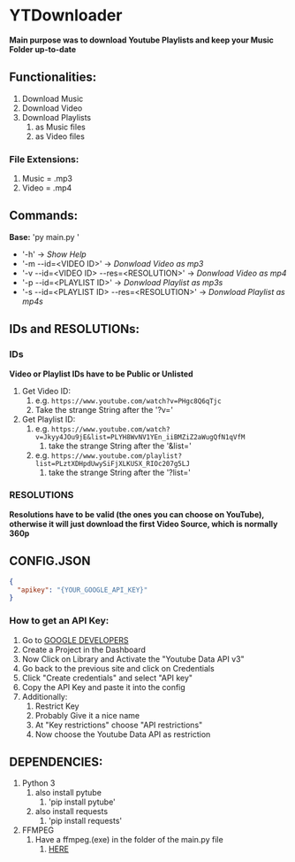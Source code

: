 # YTDownloader
__Main purpose was to download Youtube Playlists and keep your Music Folder up-to-date__

## Functionalities:
  1. Download Music
  2. Download Video
  3. Download Playlists
     1. as Music files
     2. as Video files
### File Extensions:
  1. Music = .mp3
  2. Video = .mp4

## Commands:
  __Base:__ 'py main.py '
  * '-h' -\> _Show Help_
  * '-m --id=\<VIDEO ID\>' -\> _Donwload Video as mp3_
  * '-v --id=\<VIDEO ID\> --res=\<RESOLUTION\>' -\> _Donwload Video as mp4_
  * '-p --id=\<PLAYLIST ID\>' -\> _Donwload Playlist as mp3s_
  * '-s --id=\<PLAYLIST ID\> --res=\<RESOLUTION\>' -\> _Donwload Playlist as mp4s_
  
## IDs and RESOLUTIONs:
### IDs
  __Video or Playlist IDs have to be Public or Unlisted__
  1. Get Video ID:
     1. e.g. `https://www.youtube.com/watch?v=PHgc8Q6qTjc`
     2. Take the strange String after the '?v='
  2. Get Playlist ID:
     1. e.g. `https://www.youtube.com/watch?v=Jkyy4JOu9jE&list=PLYH8WvNV1YEn_iiBMZiZ2aWugQfN1qVfM`
        1. take the strange String after the '&list='
     2. e.g. `https://www.youtube.com/playlist?list=PLztXDHpdUwySiFjXLKUSX_RIOc207g5LJ`
        1. take the strange String after the '?list='
### RESOLUTIONS
  __Resolutions have to be valid (the ones you can choose on YouTube), otherwise it will just download the first Video Source, which is normally 360p__

## CONFIG.JSON
```JSON
{
  "apikey": "{YOUR_GOOGLE_API_KEY}"
}
```
### How to get an API Key:
1. Go to [GOOGLE DEVELOPERS](https://console.developers.google.com)
2. Create a Project in the Dashboard
3. Now Click on Library and Activate the "Youtube Data API v3"
4. Go back to the previous site and click on Credentials
5. Click "Create credentials" and select "API key"
6. Copy the API Key and paste it into the config
7. Additionally:
   1. Restrict Key
   2. Probably Give it a nice name
   3. At "Key restrictions" choose "API restrictions"
   4. Now choose the Youtube Data API as restriction
   
## DEPENDENCIES:
1. Python 3
   1. also install pytube
      1. 'pip install pytube'
   2. also install requests
      1. 'pip install requests'
2. FFMPEG
   1. Have a ffmpeg.(exe) in the folder of the main.py file
      1. [HERE](https://www.ffmpeg.org/download.html)
